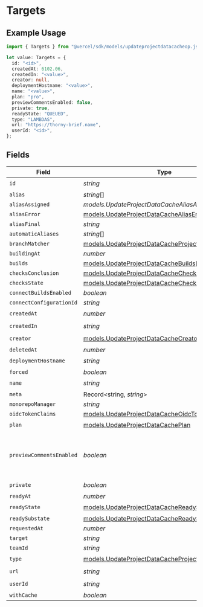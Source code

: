# Targets

## Example Usage

```typescript
import { Targets } from "@vercel/sdk/models/updateprojectdatacacheop.js";

let value: Targets = {
  id: "<id>",
  createdAt: 6102.06,
  createdIn: "<value>",
  creator: null,
  deploymentHostname: "<value>",
  name: "<value>",
  plan: "pro",
  previewCommentsEnabled: false,
  private: true,
  readyState: "QUEUED",
  type: "LAMBDAS",
  url: "https://thorny-brief.name",
  userId: "<id>",
};
```

## Fields

| Field                                                                                                          | Type                                                                                                           | Required                                                                                                       | Description                                                                                                    | Example                                                                                                        |
| -------------------------------------------------------------------------------------------------------------- | -------------------------------------------------------------------------------------------------------------- | -------------------------------------------------------------------------------------------------------------- | -------------------------------------------------------------------------------------------------------------- | -------------------------------------------------------------------------------------------------------------- |
| `id`                                                                                                           | *string*                                                                                                       | :heavy_check_mark:                                                                                             | N/A                                                                                                            |                                                                                                                |
| `alias`                                                                                                        | *string*[]                                                                                                     | :heavy_minus_sign:                                                                                             | N/A                                                                                                            |                                                                                                                |
| `aliasAssigned`                                                                                                | *models.UpdateProjectDataCacheAliasAssigned*                                                                   | :heavy_minus_sign:                                                                                             | N/A                                                                                                            |                                                                                                                |
| `aliasError`                                                                                                   | [models.UpdateProjectDataCacheAliasError](../models/updateprojectdatacachealiaserror.md)                       | :heavy_minus_sign:                                                                                             | N/A                                                                                                            |                                                                                                                |
| `aliasFinal`                                                                                                   | *string*                                                                                                       | :heavy_minus_sign:                                                                                             | N/A                                                                                                            |                                                                                                                |
| `automaticAliases`                                                                                             | *string*[]                                                                                                     | :heavy_minus_sign:                                                                                             | N/A                                                                                                            |                                                                                                                |
| `branchMatcher`                                                                                                | [models.UpdateProjectDataCacheProjectsBranchMatcher](../models/updateprojectdatacacheprojectsbranchmatcher.md) | :heavy_minus_sign:                                                                                             | N/A                                                                                                            |                                                                                                                |
| `buildingAt`                                                                                                   | *number*                                                                                                       | :heavy_minus_sign:                                                                                             | N/A                                                                                                            |                                                                                                                |
| `builds`                                                                                                       | [models.UpdateProjectDataCacheBuilds](../models/updateprojectdatacachebuilds.md)[]                             | :heavy_minus_sign:                                                                                             | N/A                                                                                                            |                                                                                                                |
| `checksConclusion`                                                                                             | [models.UpdateProjectDataCacheChecksConclusion](../models/updateprojectdatacachechecksconclusion.md)           | :heavy_minus_sign:                                                                                             | N/A                                                                                                            |                                                                                                                |
| `checksState`                                                                                                  | [models.UpdateProjectDataCacheChecksState](../models/updateprojectdatacachechecksstate.md)                     | :heavy_minus_sign:                                                                                             | N/A                                                                                                            |                                                                                                                |
| `connectBuildsEnabled`                                                                                         | *boolean*                                                                                                      | :heavy_minus_sign:                                                                                             | N/A                                                                                                            |                                                                                                                |
| `connectConfigurationId`                                                                                       | *string*                                                                                                       | :heavy_minus_sign:                                                                                             | N/A                                                                                                            |                                                                                                                |
| `createdAt`                                                                                                    | *number*                                                                                                       | :heavy_check_mark:                                                                                             | N/A                                                                                                            |                                                                                                                |
| `createdIn`                                                                                                    | *string*                                                                                                       | :heavy_check_mark:                                                                                             | N/A                                                                                                            |                                                                                                                |
| `creator`                                                                                                      | [models.UpdateProjectDataCacheCreator](../models/updateprojectdatacachecreator.md)                             | :heavy_check_mark:                                                                                             | N/A                                                                                                            |                                                                                                                |
| `deletedAt`                                                                                                    | *number*                                                                                                       | :heavy_minus_sign:                                                                                             | N/A                                                                                                            |                                                                                                                |
| `deploymentHostname`                                                                                           | *string*                                                                                                       | :heavy_check_mark:                                                                                             | N/A                                                                                                            |                                                                                                                |
| `forced`                                                                                                       | *boolean*                                                                                                      | :heavy_minus_sign:                                                                                             | N/A                                                                                                            |                                                                                                                |
| `name`                                                                                                         | *string*                                                                                                       | :heavy_check_mark:                                                                                             | N/A                                                                                                            |                                                                                                                |
| `meta`                                                                                                         | Record<string, *string*>                                                                                       | :heavy_minus_sign:                                                                                             | N/A                                                                                                            |                                                                                                                |
| `monorepoManager`                                                                                              | *string*                                                                                                       | :heavy_minus_sign:                                                                                             | N/A                                                                                                            |                                                                                                                |
| `oidcTokenClaims`                                                                                              | [models.UpdateProjectDataCacheOidcTokenClaims](../models/updateprojectdatacacheoidctokenclaims.md)             | :heavy_minus_sign:                                                                                             | N/A                                                                                                            |                                                                                                                |
| `plan`                                                                                                         | [models.UpdateProjectDataCachePlan](../models/updateprojectdatacacheplan.md)                                   | :heavy_check_mark:                                                                                             | N/A                                                                                                            |                                                                                                                |
| `previewCommentsEnabled`                                                                                       | *boolean*                                                                                                      | :heavy_minus_sign:                                                                                             | Whether or not preview comments are enabled for the deployment                                                 | false                                                                                                          |
| `private`                                                                                                      | *boolean*                                                                                                      | :heavy_check_mark:                                                                                             | N/A                                                                                                            |                                                                                                                |
| `readyAt`                                                                                                      | *number*                                                                                                       | :heavy_minus_sign:                                                                                             | N/A                                                                                                            |                                                                                                                |
| `readyState`                                                                                                   | [models.UpdateProjectDataCacheReadyState](../models/updateprojectdatacachereadystate.md)                       | :heavy_check_mark:                                                                                             | N/A                                                                                                            |                                                                                                                |
| `readySubstate`                                                                                                | [models.UpdateProjectDataCacheReadySubstate](../models/updateprojectdatacachereadysubstate.md)                 | :heavy_minus_sign:                                                                                             | N/A                                                                                                            |                                                                                                                |
| `requestedAt`                                                                                                  | *number*                                                                                                       | :heavy_minus_sign:                                                                                             | N/A                                                                                                            |                                                                                                                |
| `target`                                                                                                       | *string*                                                                                                       | :heavy_minus_sign:                                                                                             | N/A                                                                                                            |                                                                                                                |
| `teamId`                                                                                                       | *string*                                                                                                       | :heavy_minus_sign:                                                                                             | N/A                                                                                                            |                                                                                                                |
| `type`                                                                                                         | [models.UpdateProjectDataCacheProjectsResponseType](../models/updateprojectdatacacheprojectsresponsetype.md)   | :heavy_check_mark:                                                                                             | N/A                                                                                                            |                                                                                                                |
| `url`                                                                                                          | *string*                                                                                                       | :heavy_check_mark:                                                                                             | N/A                                                                                                            |                                                                                                                |
| `userId`                                                                                                       | *string*                                                                                                       | :heavy_check_mark:                                                                                             | N/A                                                                                                            |                                                                                                                |
| `withCache`                                                                                                    | *boolean*                                                                                                      | :heavy_minus_sign:                                                                                             | N/A                                                                                                            |                                                                                                                |